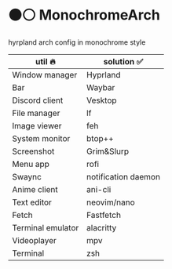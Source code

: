 # ⚫⚪ MonochromeArch
hyrpland arch config in monochrome style

| util 🔥 | solution ✅ |
|----------|----------|
| Window manager | Hyprland |
| Bar | Waybar |
| Discord client | Vesktop |
| File manager | lf |
| Image viewer | feh |
| System monitor | btop++ |
| Screenshot | Grim&Slurp |
| Menu app | rofi |
| Swaync | notification daemon |
| Anime client | ani-cli |
| Text editor | neovim/nano |
| Fetch | Fastfetch |
| Terminal emulator | alacritty |
| Videoplayer | mpv |
| Terminal | zsh |
